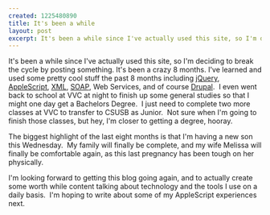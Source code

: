 ```yaml
--- 
created: 1225480890
title: It's been a while
layout: post
excerpt: It's been a while since I've actually used this site, so I'm deciding to break the cycle by posting something.    It's been a crazy 8 months.  I've learned and used some pretty cool stuff the past 8 months including&nbsp;<a href="http://jquery.com/">jQuery</a>, <a href="http://www.apple.com/applescript/">AppleScript</a>, <a href="http://en.wikipedia.org/wiki/Xml">XML</a>, <a href="http://en.wikipedia.org/wiki/Soap">SOAP</a>, Web Services, and of course <a href="http://drupal.org">Drupal</a>. &nbsp;I even went back to school at VVC at night to finish up some general studies so that I might one day get a Bachelors Degree. &nbsp;I just need to complete two more classes at VVC to transfer to CSUSB as Junior. &nbsp;Not sure when I'm going to finish those classes, but hey, I'm closer to getting a degree, hooray.
---
```

<p>It's been a while since I've actually used this site, so I'm deciding to break the cycle by posting something.    It's been a crazy 8 months.  I've learned and used some pretty cool stuff the past 8 months including&nbsp;<a href="http://jquery.com/">jQuery</a>, <a href="http://www.apple.com/applescript/">AppleScript</a>, <a href="http://en.wikipedia.org/wiki/Xml">XML</a>, <a href="http://en.wikipedia.org/wiki/Soap">SOAP</a>, Web Services, and of course <a href="http://drupal.org">Drupal</a>. &nbsp;I even went back to school at VVC at night to finish up some general studies so that I might one day get a Bachelors Degree. &nbsp;I just need to complete two more classes at VVC to transfer to CSUSB as Junior. &nbsp;Not sure when I'm going to finish those classes, but hey, I'm closer to getting a degree, hooray.</p><p>The biggest highlight of the last eight months is that I'm having a new son this Wednesday. &nbsp;My family will finally be complete, and my wife Melissa will finally be comfortable again, as this last pregnancy has been tough on her physically.</p><p>I'm looking forward to getting this blog going again, and to actually create some worth while content talking about technology and the tools I use on a daily basis. &nbsp;I'm hoping to write about some of my AppleScript experiences next.</p>
